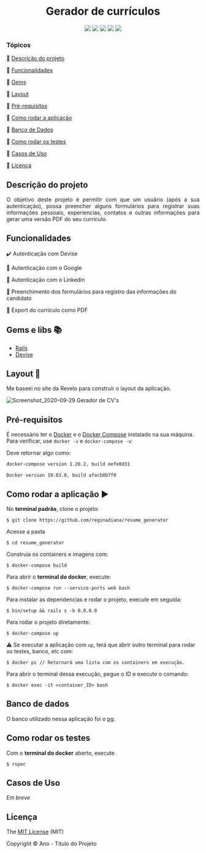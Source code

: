 <h1 align="center">Gerador de currículos</h1> 

<p align="center">
  <img src="http://img.shields.io/static/v1?label=License&message=MIT&color=green&style=for-the-badge"/>
  <img src="http://img.shields.io/static/v1?label=Ruby&message=2.6.3&color=red&style=for-the-badge&logo=ruby"/>
  <img src="http://img.shields.io/static/v1?label=Ruby%20On%20Rails%20&message=6.0.2.2&color=red&style=for-the-badge&logo=ruby"/>
  <img src="http://img.shields.io/static/v1?label=TESTES&message=%3E20&color=GREEN&style=for-the-badge"/>
  <img src="http://img.shields.io/static/v1?label=STATUS&message=EM%20DESENVOLVIMENTO&color=RED&style=for-the-badge"/>
</p>

### Tópicos 

:small_blue_diamond: [Descrição do projeto](#descrição-do-projeto)

:small_blue_diamond: [Funcionalidades](#funcionalidades)

:small_blue_diamond: [Gems](#gems-e-libs-books)

:small_blue_diamond: [Layout](#layout-dash)

:small_blue_diamond: [Pré-requisitos](#pré-requisitos)

:small_blue_diamond: [Como rodar a aplicação](#como-rodar-a-aplicação-arrow_forward)

:small_blue_diamond: [Banco de Dados](#banco-de-dados)

:small_blue_diamond: [Como rodar os testes](#como-rodar-os-testes)

:small_blue_diamond: [Casos de Uso](#casos-de-uso)

:small_blue_diamond: [Licença](#licença)

## Descrição do projeto 

<p align="justify">
  O objetivo deste projeto é permitir com que um usuário (após a sua autenticação), possa preencher alguns formulários para registrar suas informações pessoais, experiencias, contatos e outras informações para gerar uma versão PDF do seu currículo. 
</p>

## Funcionalidades

:heavy_check_mark: Autenticação com Devise

:memo: Autenticação com o Google

:memo: Autenticação com o Linkedin

:memo: Preenchimento dos formulários para registro das informações do candidato 

:memo: Export do currículo como PDF

## Gems e libs :books:

- [Rails](https://rubyonrails.org/)
- [Devise](https://github.com/heartcombo/devise)

## Layout :dash:

Me baseei no site da Revelo para construir o layout da aplicação. 

![Screenshot_2020-09-29 Gerador de CV's](https://user-images.githubusercontent.com/46378210/94550566-4f76cd80-022a-11eb-92b4-f981fe93506c.png)

## Pré-requisitos

É necessário ter o [Docker](https://docs.docker.com/engine/install/ubuntu/) e o [Docker Compose](https://docs.docker.com/compose/install/) instalado na sua máquina. Para verificar, use `docker -v` e `docker-compose -v`:

Deve retornar algo como:

```bash
docker-compose version 1.26.2, build eefe0d31
```

```
Docker version 19.03.8, build afacb8b7f0
```

## Como rodar a aplicação :arrow_forward:

No **terminal padrão**, clone o projeto: 

```
$ git clone https://github.com/reginadiana/resume_generator
```

Acesse a pasta

```
$ cd resume_generator
```

Construia os containers e imagens com: 

```
$ docker-compose build
```

Para abrir o **terminal do docker**, execute:

```
$ docker-compose run --service-ports web bash
```

Para instalar as dependencias e rodar o projeto, execute em seguida:

```
$ bin/setup && rails s -b 0.0.0.0
```

Para rodar o projeto diretamente:
```
$ docker-compose up 
```

:warning: Se executar a aplicação com ```up```, terá que abrir outro terminal para rodar os testes, banco, etc com:
```
$ docker ps // Retornará uma lista com os containers em execução. 
```
Para abrir o terminal dessa execução, pegue o ID e execute o comando:
```
$ docker exec -it <container_ID> bash
```

## Banco de dados

O banco utilizado nessa aplicação foi o [pg](https://guides.rubyonrails.org/active_record_postgresql.html). 

## Como rodar os testes

Com o **terminal do docker** aberto, execute

```
$ rspec
```

## Casos de Uso

_Em breve_


## Licença 

The [MIT License]() (MIT)

Copyright :copyright: Ano - Titulo do Projeto
